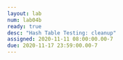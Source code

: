 ```yaml
---
layout: lab
num: lab04b
ready: true
desc: "Hash Table Testing: cleanup"
assigned: 2020-11-11 08:00:00.00-7
due: 2020-11-17 23:59:00.00-7
---
```

